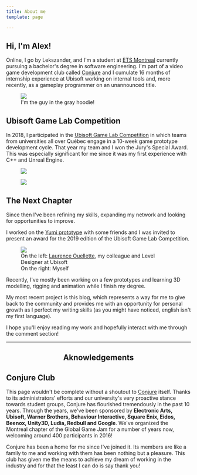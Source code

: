 ```yaml
---
title: About me
template: page

---
```

## Hi, I'm Alex!

Online, I go by Lekszander, and I'm a student at [ETS Montreal](https://etsmtl.ca) currently pursuing a bachelor's degree in software engineering. I'm part of a video game development club called [Conjure](https://conjure.etsmtl.ca) and I cumulate 16 months of internship experience at Ubisoft working on internal tools and, more recently, as a gameplay programmer on an unannounced title.

<figure>
<img src="/media/conjure.jpg"/>
<figcaption>
I'm the guy in the gray hoodie!
</figcaption>
</figure>

## Ubisoft Game Lab Competition

In 2018, I participated in the [Ubisoft Game Lab Competition](https://montreal.ubisoft.com/en/our-engagements/education/university/game-lab-competition/) in which teams from universities all over Québec engage in a 10-week game prototype development cycle. That year my team and I won the Jury's Special Award. This was especially significant for me since it was my first experience with C++ and Unreal Engine.

<figure>
<img src="/media/gamelab.jpg"/>
</figure>

<figure>
<img src="/media/6km_result.jpg"/>
</figure>

## The Next Chapter

Since then I've been refining my skills, expanding my network and looking for opportunities to improve.

I worked on the [Yumi prototype](/pages/yumi) with some friends and I was invited to present an award for the 2019 edition of the Ubisoft Game Lab Competition.

<figure>
<img src="/media/gamelab_present.jpg"/>
<figcaption>
On the left: <a href="https://www.linkedin.com/in/laurence-ouellette-64469498/">Laurence Ouellette</a>, my colleague and Level Designer at Ubisoft <br/>
On the right: Myself
</figcaption>
</figure>

Recently, I've mostly been working on a few prototypes and learning 3D modelling, rigging and animation while I finish my degree.

My most recent project is this blog, which represents a way for me to give back to the community and provides me with an opportunity for personal growth as I perfect my writing skills (as you might have noticed, english isn't my first language).

I hope you'll enjoy reading my work and hopefully interact with me through the comment section!

<hr/>

<h2 style="text-align:center">Aknowledgements</h2>

## Conjure Club

This page wouldn't be complete without a shoutout to [Conjure](https://conjure.etsmtl.ca) itself. Thanks to its administrators' efforts and our university's very proactive stance towards student groups, Conjure has flourished tremendously in the past 10 years. Through the years, we've been sponsored by **Electronic Arts, Ubisoft, Warner Brothers, Behaviour Interactive, Square Enix, Eidos, Beenox, Unity3D, Ludia, Redbull and Google**. We've organized the Montreal chapter of the Global Game Jam for a number of years now, welcoming around 400 participants in 2016!

Conjure has been a home for me since I've joined it. Its members are like a family to me and working with them has been nothing but a pleasure. This club has given me the means to achieve my dream of working in the industry and for that the least I can do is say thank you!